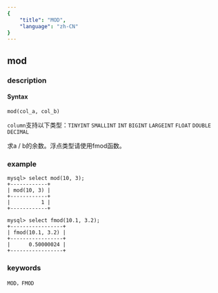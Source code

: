 ```yaml
---
{
    "title": "MOD",
    "language": "zh-CN"
}
---
```


<!-- 
Licensed to the Apache Software Foundation (ASF) under one
or more contributor license agreements.  See the NOTICE file
distributed with this work for additional information
regarding copyright ownership.  The ASF licenses this file
to you under the Apache License, Version 2.0 (the
"License"); you may not use this file except in compliance
with the License.  You may obtain a copy of the License at
  http://www.apache.org/licenses/LICENSE-2.0
Unless required by applicable law or agreed to in writing,
software distributed under the License is distributed on an
"AS IS" BASIS, WITHOUT WARRANTIES OR CONDITIONS OF ANY
KIND, either express or implied.  See the License for the
specific language governing permissions and limitations
under the License.
-->

## mod

### description
#### Syntax

`mod(col_a, col_b)`  

`column`支持以下类型：`TINYINT` `SMALLINT` `INT` `BIGINT` `LARGEINT` `FLOAT` `DOUBLE` `DECIMAL`

求a / b的余数。浮点类型请使用fmod函数。

### example

```
mysql> select mod(10, 3);
+------------+
| mod(10, 3) |
+------------+
|          1 |
+------------+

mysql> select fmod(10.1, 3.2);
+-----------------+
| fmod(10.1, 3.2) |
+-----------------+
|      0.50000024 |
+-----------------+
```

### keywords
	MOD，FMOD
